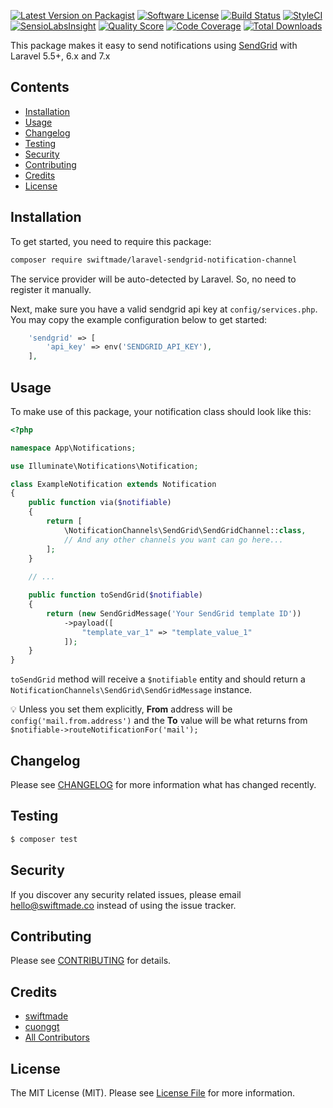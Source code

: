 [![Latest Version on Packagist](https://img.shields.io/packagist/v/swiftmade/laravel-sendgrid-notification-channel.svg?style=flat-square)](https://packagist.org/packages/swiftmade/laravel-sendgrid-notification-channel)
[![Software License](https://img.shields.io/badge/license-MIT-brightgreen.svg?style=flat-square)](LICENSE.md)
[![Build Status](https://img.shields.io/travis/swiftmade/laravel-sendgrid-notification-channel/master.svg?style=flat-square)](https://travis-ci.org/swiftmade/laravel-sendgrid-notification-channel)
[![StyleCI](https://styleci.io/repos/:style_ci_id/shield)](https://styleci.io/repos/:style_ci_id)
[![SensioLabsInsight](https://img.shields.io/sensiolabs/i/:sensio_labs_id.svg?style=flat-square)](https://insight.sensiolabs.com/projects/:sensio_labs_id)
[![Quality Score](https://img.shields.io/scrutinizer/g/swiftmade/laravel-sendgrid-notification-channel.svg?style=flat-square)](https://scrutinizer-ci.com/g/swiftmade/laravel-sendgrid-notification-channel)
[![Code Coverage](https://img.shields.io/scrutinizer/coverage/g/swiftmade/laravel-sendgrid-notification-channel/master.svg?style=flat-square)](https://scrutinizer-ci.com/g/swiftmade/laravel-sendgrid-notification-channel/?branch=master)
[![Total Downloads](https://img.shields.io/packagist/dt/swiftmade/laravel-sendgrid-notification-channel.svg?style=flat-square)](https://packagist.org/packages/swiftmade/laravel-sendgrid-notification-channel)

This package makes it easy to send notifications using [SendGrid](https://sendgrid.com) with Laravel 5.5+, 6.x and 7.x

## Contents

- [Installation](#installation)
- [Usage](#usage)
- [Changelog](#changelog)
- [Testing](#testing)
- [Security](#security)
- [Contributing](#contributing)
- [Credits](#credits)
- [License](#license)


## Installation

To get started, you need to require this package:

```bash
composer require swiftmade/laravel-sendgrid-notification-channel
```

The service provider will be auto-detected by Laravel. So, no need to register it manually.

Next, make sure you have a valid sendgrid api key at `config/services.php`. You may copy the example configuration below to get started:

```php
    'sendgrid' => [
        'api_key' => env('SENDGRID_API_KEY'),
    ],
```

## Usage

To make use of this package, your notification class should look like this:

```php
<?php

namespace App\Notifications;

use Illuminate\Notifications\Notification;

class ExampleNotification extends Notification
{
    public function via($notifiable)
    {
        return [
            \NotificationChannels\SendGrid\SendGridChannel::class,
            // And any other channels you want can go here...
        ];
    }
    
    // ...

    public function toSendGrid($notifiable)
    {
        return (new SendGridMessage('Your SendGrid template ID'))
            ->payload([
		        "template_var_1" => "template_value_1"
			]);
	}
}

```

`toSendGrid` method will receive a `$notifiable` entity and should return a  `NotificationChannels\SendGrid\SendGridMessage` instance.

💡 Unless you set them explicitly, **From** address will be `config('mail.from.address')` and the **To** value will be what returns from `$notifiable->routeNotificationFor('mail');`


## Changelog

Please see [CHANGELOG](CHANGELOG.md) for more information what has changed recently.

## Testing

``` bash
$ composer test
```

## Security

If you discover any security related issues, please email hello@swiftmade.co instead of using the issue tracker.

## Contributing

Please see [CONTRIBUTING](CONTRIBUTING.md) for details.

## Credits

- [swiftmade](https://github.com/swiftmade)
- [cuonggt](https://github.com/cuonggt/sendgrid)
- [All Contributors](../../contributors)

## License

The MIT License (MIT). Please see [License File](LICENSE.md) for more information.

